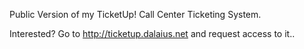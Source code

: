 Public Version of my TicketUp! Call Center Ticketing System.

Interested? Go to http://ticketup.dalaius.net and request access to it..
